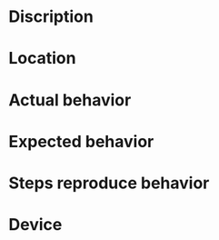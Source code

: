 # Discription

# Location

# Actual behavior

# Expected behavior

# Steps reproduce behavior

# Device

